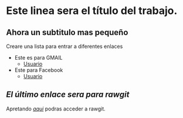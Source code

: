 # Este linea sera el título del trabajo.
## Ahora un subtitulo mas pequeño

Creare una lista para entrar a diferentes enlaces
* Este es para GMAIL
    - [Usuario](https://www.google.com/intl/es/gmail/about/#)
* Este para Facebook
    - [Usuario](https://es-es.facebook.com/)

## *El último enlace sera para rawgit*
Apretando *_[aqui]_* podras acceder a rawgit.

[aqui]: https://rawgit.com/
